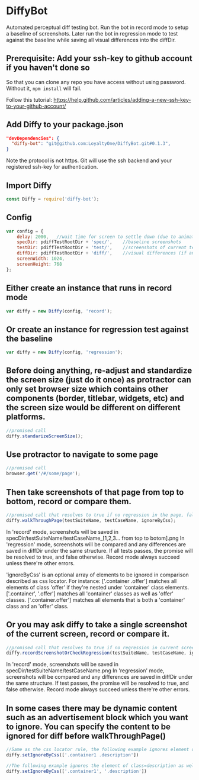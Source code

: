 # DiffyBot
Automated perceptual diff testing bot.
Run the bot in record mode to setup a baseline of screenshots.
Later run the bot in regression mode to test against the baseline
while saving all visual differences into the diffDir.

## Prerequisite: Add your ssh-key to github account if you haven't done so
So that you can clone any repo you have access without using password.
Without it, `npm install` will fail.

Follow this tutorial:
https://help.github.com/articles/adding-a-new-ssh-key-to-your-github-account/

## Add Diffy to your package.json
```json
"devDependencies": {
  "diffy-bot": "git@github.com:LoyaltyOne/DiffyBot.git#0.1.3",
}
```
Note the protocol is not https. Git will use the ssh backend and your registered
ssh-key for authentication.

## Import Diffy
```javascript
const Diffy = require('diffy-bot');
```

## Config
```javascript
var config = {
    delay: 2000,   //wait time for screen to settle down (due to animation and scrolling)
    specDir: pdiffTestRootDir + 'spec/',    //baseline screenshots
    testDir: pdiffTestRootDir + 'test/',    //screenshots of current test
    diffDir: pdiffTestRootDir + 'diff/',    //visual differences (if any)
    screenWidth: 1024,
    screenHeight: 768
};
```

## Either create an instance that runs in record mode
```javascript
var diffy = new Diffy(config, 'record');
```

## Or create an instance for regression test against the baseline
```javascript
var diffy = new Diffy(config, 'regression');
```

## Before doing anything, re-adjust and standardize the screen size (just do it once) as protractor can only set browser size which contains other components (border, titlebar, widgets, etc) and the screen size would be different on different platforms.
```javascript
//promised call
diffy.standarizeScreenSize();
```

## Use protractor to navigate to some page
```javascript
//promised call
browser.get('/#/some/page');
```

## Then take screenshots of that page from top to bottom, record or compare them.
```javascript
//promised call that resolves to true if no regression in the page, false otherwise
diffy.walkThroughPage(testSuiteName, testCaseName, ignoreByCss);
```
In 'record' mode, screenshots will be saved in specDir/testSuiteName/testCaseName_[1,2,3... from top to botom].png
In 'regression' mode, screenshots will be compared and any differences are saved in diffDir under the same structure.
If all tests passes, the promise will be resolved to true, and false otherwise.
Record mode always succeed unless there're other errors.

'ignoreByCss' is an optional array of elements to be ignored in comparison described as css locator. For instance:
['.container .offer'] matches all elements of class 'offer' if they're nested under 'container' class elements.
['.container', '.offer'] matches all 'container' classes as well as 'offer' classes.
['.container.offer'] matches all elements that is both a 'container' class and an 'offer' class.

## Or you may ask diffy to take a single screenshot of the current screen, record or compare it.
```javascript
//promised call that resolves to true if no regression in current screen, false otherwise
diffy.recordScreenshotOrCheckRegression(testSuiteName, testCaseName, ignoreByCss);
```
In 'record' mode, screenshots will be saved in specDir/testSuiteName/testCaseName.png
In 'regression' mode, screenshots will be compared and any differences are saved in diffDir under the same structure.
If test passes, the promise will be resolved to true, and false otherwise.
Record mode always succeed unless there're other errors.

## In some cases there may be dynamic content such as an advertisement block which you want to ignore. You can specify the content to be ignored for diff before walkThroughPage()
```javascript
//Same as the css locator rule, the following example ignores element of class=description that is nested under element of class=container1
diffy.setIgnoreByCss(['.container1 .description'])

//The following example ignores the element of class=description as well as element of class=container1
diffy.setIgnoreByCss(['.container1', '.description'])
```
